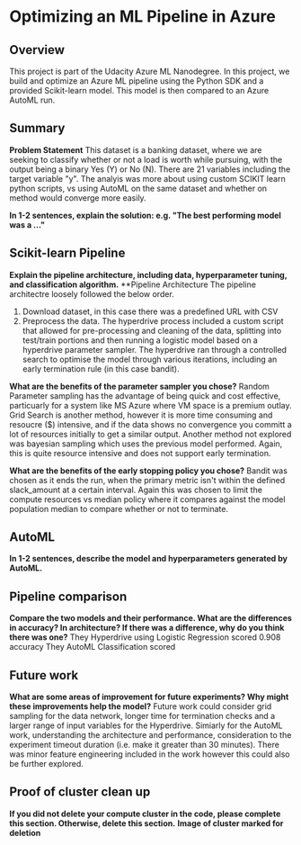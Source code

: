 # Optimizing an ML Pipeline in Azure

## Overview
This project is part of the Udacity Azure ML Nanodegree.
In this project, we build and optimize an Azure ML pipeline using the Python SDK and a provided Scikit-learn model.
This model is then compared to an Azure AutoML run.

## Summary
**Problem Statement**
This dataset is a banking dataset, where we are seeking to classify whether or not a load is worth while pursuing, with the output being a binary Yes (Y) or No (N).  There are 21 variables including the target variable "y".  The analyis was more about using custom SCIKIT learn python scripts, vs using AutoML on the same dataset and whether on method would converge more easily.

**In 1-2 sentences, explain the solution: e.g. "The best performing model was a ..."**


## Scikit-learn Pipeline
**Explain the pipeline architecture, including data, hyperparameter tuning, and classification algorithm.**
**Pipeline Architecture
The pipeline architectre loosely followed the below order.
1. Download dataset, in this case there was a predefined URL with  CSV
2. Preprocess the data.  The hyperdrive process included a custom script that allowed for pre-processing and cleaning of the data, splitting into test/train portions and then running a logistic model based on a hyperdrive parameter sampler.  The hyperdrive ran through a controlled search to optimise the model through various iterations, including an early termination rule (in this case bandit). 

**What are the benefits of the parameter sampler you chose?**
Random Parameter sampling has the advantage of being quick and cost effective, particuarly for a system like MS Azure where VM space is a premium outlay.  Grid Search is another method, however it is more time consuming and resoucre ($) intensive, and if the data shows no convergence you committ a lot of resources initially to get a similar output.  Another method not explored was bayesian sampling which uses the previous model performed.  Again, this is quite resource intensive and does not support early termination.

**What are the benefits of the early stopping policy you chose?**
Bandit was chosen as it ends the run, when the primary metric isn't within the defined slack_amount at a certain interval.  Again this was chosen to limit the compute resources vs median policy where it compares against the model population median to compare whether or not to terminate.

## AutoML
**In 1-2 sentences, describe the model and hyperparameters generated by AutoML.**

## Pipeline comparison
**Compare the two models and their performance. What are the differences in accuracy? In architecture? If there was a difference, why do you think there was one?**
They Hyperdrive using Logistic Regression scored 0.908 accuracy
They AutoML Classification scored 

## Future work
**What are some areas of improvement for future experiments? Why might these improvements help the model?**
Future work could consider grid sampling for the data network, longer time for termination checks and a larger range of input variables for the Hyperdrive.  Simiarly for the AutoML work, understanding the architecture and performance, consideration to the experiment timeout duration (i.e. make it greater than 30 minutes).  There was minor feature engineering included in the work however this could also be further explored.


## Proof of cluster clean up
**If you did not delete your compute cluster in the code, please complete this section. Otherwise, delete this section.**
**Image of cluster marked for deletion**
